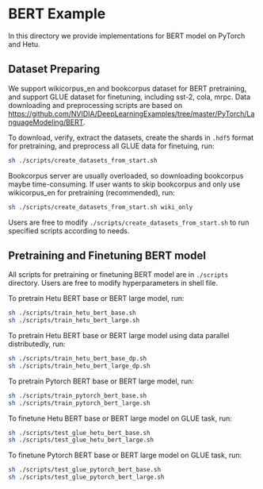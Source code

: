 # BERT Example
In this directory we provide implementations for BERT model on PyTorch and Hetu.

## Dataset Preparing
We support wikicorpus_en and bookcorpus dataset for BERT pretraining, and support GLUE dataset for finetuning, including 
sst-2, cola, mrpc. Data downloading and preprocessing scripts are based on https://github.com/NVIDIA/DeepLearningExamples/tree/master/PyTorch/LanguageModeling/BERT. 

To download, verify, extract the datasets, create the shards in `.hdf5` format for pretraining, and preprocess all GLUE data for finetuing, run:
```bash
sh ./scripts/create_datasets_from_start.sh
```
Bookcorpus server are usually overloaded, so downloading bookcorpus maybe time-consuming. If user wants to skip bookcorpus and only use wikicorpus_en for pretraining (recommended), run: 
```bash
sh ./scripts/create_datasets_from_start.sh wiki_only
```
Users are free to modify `./scripts/create_datasets_from_start.sh` to run specified scripts according to needs.

## Pretraining and Finetuning BERT model
All scripts for pretraining or finetuning BERT model are in `./scripts` directory. Users are free to modify hyperparameters in shell file.

To pretrain Hetu BERT base or BERT large model, run:
```bash
sh ./scripts/train_hetu_bert_base.sh
sh ./scripts/train_hetu_bert_large.sh
```
To pretrain Hetu BERT base or BERT large model using data parallel distributedly, run:
```bash
sh ./scripts/train_hetu_bert_base_dp.sh
sh ./scripts/train_hetu_bert_large_dp.sh
```
To pretrain Pytorch BERT base or BERT large model, run:
```bash
sh ./scripts/train_pytorch_bert_base.sh
sh ./scripts/train_pytorch_bert_large.sh
```
To finetune Hetu BERT base or BERT large model on GLUE task, run:
```bash
sh ./scripts/test_glue_hetu_bert_base.sh
sh ./scripts/test_glue_hetu_bert_large.sh
```
To finetune Pytorch BERT base or BERT large model on GLUE task, run:
```bash
sh ./scripts/test_glue_pytorch_bert_base.sh
sh ./scripts/test_glue_pytorch_bert_large.sh
```